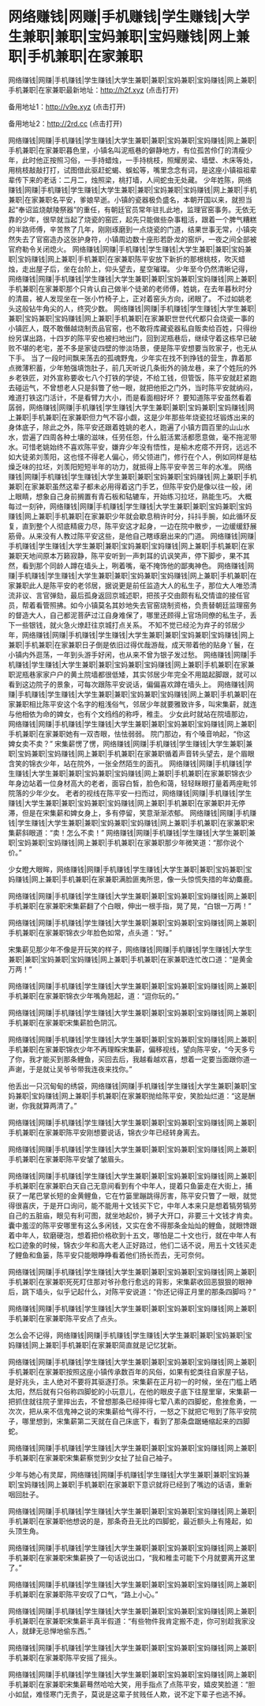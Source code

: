 # 网络赚钱|网赚|手机赚钱|学生赚钱|大学生兼职|兼职|宝妈兼职|宝妈赚钱|网上兼职|手机兼职|在家兼职


网络赚钱|网赚|手机赚钱|学生赚钱|大学生兼职|兼职|宝妈兼职|宝妈赚钱|网上兼职|手机兼职|在家兼职最新地址：http://h2f.xyz (点击打开)

备用地址1：http://v9e.xyz (点击打开)

备用地址2：http://2rd.cc (点击打开)


网络赚钱|网赚|手机赚钱|学生赚钱|大学生兼职|兼职|宝妈兼职|宝妈赚钱|网上兼职|手机兼职|在家兼职暮色里，小镇名叫泥瓶巷的僻静地方，有位孤苦伶仃的清瘦少年，此时他正按照习俗，一手持蜡烛，一手持桃枝，照耀房梁、墙壁、木床等处，用桃枝敲敲打打，试图借此驱赶蛇蝎、蜈蚣等，嘴里念念有词，是这座小镇祖祖辈辈传下来的老话：二月二，烛照梁，桃打墙，人间蛇虫无处藏。
少年姓陈，网络赚钱|网赚|手机赚钱|学生赚钱|大学生兼职|兼职|宝妈兼职|宝妈赚钱|网上兼职|手机兼职|在家兼职名平安，爹娘早逝。小镇的瓷器极负盛名，本朝开国以来，就担当起“奉诏监烧献陵祭器”的重任，有朝廷官员常年驻扎此地，监理官窑事务。无依无靠的少年，很早就当起了烧瓷的窑匠，起先只能做些杂事粗活，跟着一个脾气糟糕的半路师傅，辛苦熬了几年，刚刚琢磨到一点烧瓷的门道，结果世事无常，小镇突然失去了官窑造办这张护身符，小镇周边数十座形若卧龙的窑炉，一夜之间全部被官府勒令关闭熄火。
网络赚钱|网赚|手机赚钱|学生赚钱|大学生兼职|兼职|宝妈兼职|宝妈赚钱|网上兼职|手机兼职|在家兼职陈平安放下新折的那根桃枝，吹灭蜡烛，走出屋子后，坐在台阶上，仰头望去，星空璀璨。
少年至今仍然清晰记得，网络赚钱|网赚|手机赚钱|学生赚钱|大学生兼职|兼职|宝妈兼职|宝妈赚钱|网上兼职|手机兼职|在家兼职那个只肯认自己做半个徒弟的老师傅，姓姚，在去年暮秋时分的清晨，被人发现坐在一张小竹椅子上，正对着窑头方向，闭眼了。
不过如姚老头这般钻牛角尖的人，终究少数。
网络赚钱|网赚|手机赚钱|学生赚钱|大学生兼职|兼职|宝妈兼职|宝妈赚钱|网上兼职|手机兼职|在家兼职世世代代都只会烧瓷一事的小镇匠人，既不敢僭越烧制贡品官窑，也不敢将库藏瓷器私自贩卖给百姓，只得纷纷另谋出路，十四岁的陈平安也被扫地出门，回到泥瓶巷后，继续守着这栋早已破败不堪的老宅，差不多是家徒四壁的惨淡场景，便是陈平安想要当败家子，也无从下手。
当了一段时间飘来荡去的孤魂野鬼，少年实在找不到挣钱的营生，靠着那点微薄积蓄，少年勉强填饱肚子，前几天听说几条街外的骑龙巷，来了个姓阮的外乡老铁匠，对外宣称要收七八个打铁的学徒，不给工钱，但管饭，陈平安就赶紧跑去碰运气，不曾想老人只是斜瞥了他一眼，就把他拒之门外，当时陈平安就纳闷，难道打铁这门活计，不是看臂力大小，而是看面相好坏？
要知道陈平安虽然看着孱弱，网络赚钱|网赚|手机赚钱|学生赚钱|大学生兼职|兼职|宝妈兼职|宝妈赚钱|网上兼职|手机兼职|在家兼职但力气不容小觑，这是少年那些年烧瓷拉坯锻炼出来的身体底子，除此之外，陈平安还跟着姓姚的老人，跑遍了小镇方圆百里的山山水水，尝遍了四周各种土壤的滋味，任劳任怨，什么脏活累活都愿意做，毫不拖泥带水。可惜老姚始终不喜欢陈平安，嫌弃少年没有悟性，是榆木疙瘩不开窍，远远不如大徒弟刘羡阳，这也怪不得老人偏心，师父领进门，修行在个人，例如同样是枯燥乏味的拉坯，刘羡阳短短半年的功力，就抵得上陈平安辛苦三年的水准。
网络赚钱|网赚|手机赚钱|学生赚钱|大学生兼职|兼职|宝妈兼职|宝妈赚钱|网上兼职|手机兼职|在家兼职虽然这辈子都未必用得着这门手艺，但陈平安仍是像以往一般，闭上眼睛，想象自己身前搁置有青石板和轱辘车，开始练习拉坯，熟能生巧。
大概每过一刻钟，网络赚钱|网赚|手机赚钱|学生赚钱|大学生兼职|兼职|宝妈兼职|宝妈赚钱|网上兼职|手机兼职|在家兼职少年就会歇息稍许时分，抖抖手腕，如此循环反复，直到整个人彻底精疲力尽，陈平安这才起身，一边在院中散步，一边缓缓舒展筋骨。从来没有人教过陈平安这些，是他自己瞎琢磨出来的门道。
网络赚钱|网赚|手机赚钱|学生赚钱|大学生兼职|兼职|宝妈兼职|宝妈赚钱|网上兼职|手机兼职|在家兼职天地间原本万籁寂静，陈平安听到一声刺耳的讥讽笑声，停下脚步，果不其然，看到那个同龄人蹲在墙头上，咧着嘴，毫不掩饰他的鄙夷神色。
网络赚钱|网赚|手机赚钱|学生赚钱|大学生兼职|兼职|宝妈兼职|宝妈赚钱|网上兼职|手机兼职|在家兼职此人是陈平安的老邻居，据说更是前任监造大人的私生子，那位大人唯恐清流非议、言官弹劾，最后孤身返回京城述职，把孩子交由颇有私交情谊的接任官员，帮着看管照拂。如今小镇莫名其妙地失去官窑烧制资格，负责替朝廷监理窑务的督造大人，自己都泥菩萨过江自身难保了，哪里还顾得上官场同僚的私生子，丢下一些银钱，就火急火燎赶往京城打点关系。
不知不觉已经沦为弃子的邻居少年，网络赚钱|网赚|手机赚钱|学生赚钱|大学生兼职|兼职|宝妈兼职|宝妈赚钱|网上兼职|手机兼职|在家兼职日子倒是依旧过得优哉游哉，成天带着他的贴身丫鬟，在小镇内外逛荡，一年到头游手好闲，也从来不曾为银子发过愁。
网络赚钱|网赚|手机赚钱|学生赚钱|大学生兼职|兼职|宝妈兼职|宝妈赚钱|网上兼职|手机兼职|在家兼职泥瓶巷家家户户的黄土院墙都很低矮，其实邻居少年完全不用踮起脚跟，就可以看到这边院子的景象，可每次跟陈平安说话，偏偏喜欢蹲在墙头上。
网络赚钱|网赚|手机赚钱|学生赚钱|大学生兼职|兼职|宝妈兼职|宝妈赚钱|网上兼职|手机兼职|在家兼职相比陈平安这个名字的粗浅俗气，邻居少年就要雅致许多，叫宋集薪，就连与他相依为命的婢女，也有个文绉绉的称呼，稚圭。
少女此时就站在院墙那边，网络赚钱|网赚|手机赚钱|学生赚钱|大学生兼职|兼职|宝妈兼职|宝妈赚钱|网上兼职|手机兼职|在家兼职她有一双杏眼，怯怯弱弱。
院门那边，有个嗓音响起，“你这婢女卖不卖？”
宋集薪愣了愣，网络赚钱|网赚|手机赚钱|学生赚钱|大学生兼职|兼职|宝妈兼职|宝妈赚钱|网上兼职|手机兼职|在家兼职循着声音转头望去，是个眉眼含笑的锦衣少年，站在院外，一张全然陌生的面孔。
网络赚钱|网赚|手机赚钱|学生赚钱|大学生兼职|兼职|宝妈兼职|宝妈赚钱|网上兼职|手机兼职|在家兼职锦衣少年身边站着一位身材高大的老者，面容白皙，脸色和蔼，轻轻眯眼打量着两座毗邻院落的少年少女。
老者的视线在陈平安一扫而过，网络赚钱|网赚|手机赚钱|学生赚钱|大学生兼职|兼职|宝妈兼职|宝妈赚钱|网上兼职|手机兼职|在家兼职并无停滞，但是在宋集薪和婢女身上，多有停留，笑意渐渐浓郁。
网络赚钱|网赚|手机赚钱|学生赚钱|大学生兼职|兼职|宝妈兼职|宝妈赚钱|网上兼职|手机兼职|在家兼职宋集薪斜眼道：“卖！怎么不卖！”
网络赚钱|网赚|手机赚钱|学生赚钱|大学生兼职|兼职|宝妈兼职|宝妈赚钱|网上兼职|手机兼职|在家兼职那少年微笑道：“那你说个价。”

少女瞪大眼眸，网络赚钱|网赚|手机赚钱|学生赚钱|大学生兼职|兼职|宝妈兼职|宝妈赚钱|网上兼职|手机兼职|在家兼职满脸匪夷所思，像一头惊慌失措的年幼麋鹿。

网络赚钱|网赚|手机赚钱|学生赚钱|大学生兼职|兼职|宝妈兼职|宝妈赚钱|网上兼职|手机兼职|在家兼职宋集薪翻了个白眼，伸出一根手指，晃了晃，“白银一万两！”

网络赚钱|网赚|手机赚钱|学生赚钱|大学生兼职|兼职|宝妈兼职|宝妈赚钱|网上兼职|手机兼职|在家兼职锦衣少年脸色如常，点头道：“好。”

宋集薪见那少年不像是开玩笑的样子，网络赚钱|网赚|手机赚钱|学生赚钱|大学生兼职|兼职|宝妈兼职|宝妈赚钱|网上兼职|手机兼职|在家兼职连忙改口道：“是黄金万两！”

网络赚钱|网赚|手机赚钱|学生赚钱|大学生兼职|兼职|宝妈兼职|宝妈赚钱|网上兼职|手机兼职|在家兼职锦衣少年嘴角翘起，道：“逗你玩的。”

网络赚钱|网赚|手机赚钱|学生赚钱|大学生兼职|兼职|宝妈兼职|宝妈赚钱|网上兼职|手机兼职|在家兼职宋集薪脸色阴沉。

网络赚钱|网赚|手机赚钱|学生赚钱|大学生兼职|兼职|宝妈兼职|宝妈赚钱|网上兼职|手机兼职|在家兼职锦衣少年不再理睬宋集薪，偏移视线，望向陈平安，“今天多亏了你，我才能买到那条鲤鱼，买回去后，我越看越欢喜，想着一定要当面跟你道一声谢，于是就让吴爷爷带我连夜来找你。”

他丢出一只沉甸甸的绣袋，网络赚钱|网赚|手机赚钱|学生赚钱|大学生兼职|兼职|宝妈兼职|宝妈赚钱|网上兼职|手机兼职|在家兼职抛给陈平安，笑脸灿烂道：“这是酬谢，你我就算两清了。”

网络赚钱|网赚|手机赚钱|学生赚钱|大学生兼职|兼职|宝妈兼职|宝妈赚钱|网上兼职|手机兼职|在家兼职陈平安刚想要说话，锦衣少年已经转身离去。

网络赚钱|网赚|手机赚钱|学生赚钱|大学生兼职|兼职|宝妈兼职|宝妈赚钱|网上兼职|手机兼职|在家兼职陈平安皱了皱眉头。

网络赚钱|网赚|手机赚钱|学生赚钱|大学生兼职|兼职|宝妈兼职|宝妈赚钱|网上兼职|手机兼职|在家兼职白天自己无意间看到有个中年人，提着只鱼篓走在大街上，捕获了一尾巴掌长短的金黄鲤鱼，它在竹篓里蹦跳得厉害，陈平安只瞥了一眼，就觉得很喜庆，于是开口询问，能不能用十文钱买下它，中年人本来只是想着犒劳犒劳自己的五脏庙，眼见有利可图，就坐地起价，狮子大开口，非要三十文钱才肯卖。囊中羞涩的陈平安哪里有这么多闲钱，又实在舍不得那条金灿灿的鲤鱼，就眼馋跟着中年人，软磨硬泡，想着把价格砍到十五文，哪怕是二十文也行，就在中年人有松口迹象的时候，锦衣少年和高大老人正好路过，他们二话不说，用五十文钱买走了鲤鱼和鱼篓，陈平安只能眼睁睁看着他们扬长而去，无可奈何。

网络赚钱|网赚|手机赚钱|学生赚钱|大学生兼职|兼职|宝妈兼职|宝妈赚钱|网上兼职|手机兼职|在家兼职死死盯住那对爷孙愈行愈远的背影，宋集薪收回恶狠狠的眼神后，跳下墙头，似乎记起什么，对陈平安说道：“你还记得正月里的那条四脚吗？”

网络赚钱|网赚|手机赚钱|学生赚钱|大学生兼职|兼职|宝妈兼职|宝妈赚钱|网上兼职|手机兼职|在家兼职陈平安点了点头。

怎么会不记得，网络赚钱|网赚|手机赚钱|学生赚钱|大学生兼职|兼职|宝妈兼职|宝妈赚钱|网上兼职|手机兼职|在家兼职简直就是记忆犹新。

网络赚钱|网赚|手机赚钱|学生赚钱|大学生兼职|兼职|宝妈兼职|宝妈赚钱|网上兼职|手机兼职|在家兼职按照这座小镇传承数百年的风俗，如果有蛇类往自家屋子钻，是好兆头，主人绝对不要将其驱逐打杀。宋集薪在正月初一的时候，坐在门槛上晒太阳，然后就有只俗称四脚蛇的小玩意儿，在他的眼皮子底下往屋里窜，宋集薪一把抓住就往院子里摔出去，不曾想那条已经摔得七荤八素的四脚蛇，愈挫愈勇，一次次，把从来不信鬼神之说的宋集薪给气得不行，一怒之下就把它甩到了陈平安院子，哪里想到，宋集薪第二天就在自己床底下，看到了那条盘踞蜷缩起来的四脚蛇。

网络赚钱|网赚|手机赚钱|学生赚钱|大学生兼职|兼职|宝妈兼职|宝妈赚钱|网上兼职|手机兼职|在家兼职宋集薪察觉到少女扯了扯自己袖子。

少年与她心有灵犀，网络赚钱|网赚|手机赚钱|学生赚钱|大学生兼职|兼职|宝妈兼职|宝妈赚钱|网上兼职|手机兼职|在家兼职下意识就将已经到了嘴边的话语，重新咽回肚子。

网络赚钱|网赚|手机赚钱|学生赚钱|大学生兼职|兼职|宝妈兼职|宝妈赚钱|网上兼职|手机兼职|在家兼职他想说的是，那条奇丑无比的四脚蛇，最近额头上有隆起，如头顶生角。

网络赚钱|网赚|手机赚钱|学生赚钱|大学生兼职|兼职|宝妈兼职|宝妈赚钱|网上兼职|手机兼职|在家兼职宋集薪换了一句话说出口，“我和稚圭可能下个月就要离开这里了。”

网络赚钱|网赚|手机赚钱|学生赚钱|大学生兼职|兼职|宝妈兼职|宝妈赚钱|网上兼职|手机兼职|在家兼职陈平安叹了口气，“路上小心。”

网络赚钱|网赚|手机赚钱|学生赚钱|大学生兼职|兼职|宝妈兼职|宝妈赚钱|网上兼职|手机兼职|在家兼职宋集薪半真半假道：“有些物件我肯定搬不走，你可别趁我家没人，就肆无忌惮地偷东西。”

网络赚钱|网赚|手机赚钱|学生赚钱|大学生兼职|兼职|宝妈兼职|宝妈赚钱|网上兼职|手机兼职|在家兼职陈平安摇了摇头。

网络赚钱|网赚|手机赚钱|学生赚钱|大学生兼职|兼职|宝妈兼职|宝妈赚钱|网上兼职|手机兼职|在家兼职宋集薪蓦然哈哈大笑，用手指点了点陈平安，嬉皮笑脸道：“胆小如鼠，难怪寒门无贵子，莫说是这辈子贫贱任人欺，说不定下辈子也逃不掉。

